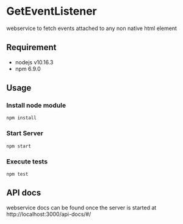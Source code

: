 # GetEventListener
webservice to fetch events attached to any non native html element

## Requirement
* nodejs v10.16.3
* npm 6.9.0

## Usage

### Install node module
``` npm install ```

### Start Server
```npm start```

### Execute tests
``` npm test ```

## API docs 
webservice docs can be found once the server is started at http://localhost:3000/api-docs/#/
